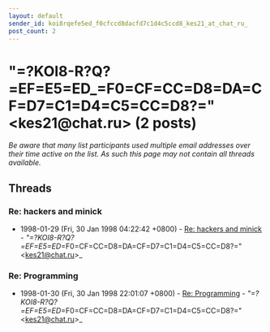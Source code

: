 ```yaml
---
layout: default
sender_id: koi8rqefe5ed_f0cfccd8dacfd7c1d4c5ccd8_kes21_at_chat_ru_
post_count: 2
---
```


# "=?KOI8-R?Q?=EF=E5=ED_=F0=CF=CC=D8=DA=CF=D7=C1=D4=C5=CC=D8?=" <kes21<span>@</span>chat.ru> (2 posts)

_Be aware that many list participants used multiple email addresses over their time active on the list. As such this page may not contain all threads available._

## Threads

### Re: hackers  and minick
+ 1998-01-29 (Fri, 30 Jan 1998 04:22:42 +0800) - [Re: hackers  and minick](/archive/1998/01/251ba238156070cba054d774ed6b97d6408d53dab2d53b628da4dd4ec2819dc7) - _"=?KOI8-R?Q?=EF=E5=ED_=F0=CF=CC=D8=DA=CF=D7=C1=D4=C5=CC=D8?=" \<kes21@chat.ru\>_

### Re: Programming
+ 1998-01-30 (Fri, 30 Jan 1998 22:01:07 +0800) - [Re: Programming](/archive/1998/01/5d551b22eaa6c2c29008b22cd46e383d7ab2f5803fb8b2678f9173a17b2584de) - _"=?KOI8-R?Q?=EF=E5=ED_=F0=CF=CC=D8=DA=CF=D7=C1=D4=C5=CC=D8?=" \<kes21@chat.ru\>_

